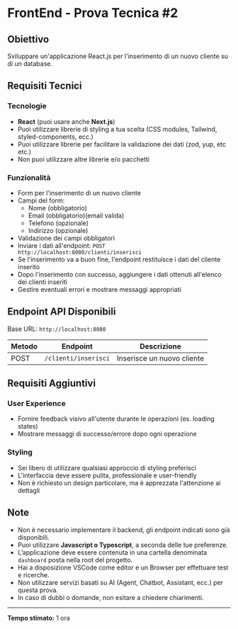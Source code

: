# FrontEnd - Prova Tecnica #2

## Obiettivo

Sviluppare un'applicazione React.js per l'inserimento di un nuovo cliente su di un database.

## Requisiti Tecnici

### Tecnologie

- **React** (puoi usare anche **Next.js**)
- Puoi utilizzare librerie di styling a tua scelta (CSS modules, Tailwind, styled-components, ecc.)
- Puoi utilizzare librerie per facilitare la validazione dei dati (zod, yup, etc etc.)
- Non puoi utilizzare altre librerie e/o pacchetti

### Funzionalità

- Form per l'inserimento di un nuovo cliente
- Campi del form:
  - Nome (obbligatorio)
  - Email (obbligatorio)(email valida)
  - Telefono (opzionale)
  - Indirizzo (opzionale)
- Validazione dei campi obbligatori
- Inviare i dati all'endpoint: `POST http://localhost:8080/clienti/inserisci`
- Se l'inserimento va a buon fine, l'endpoint restituisce i dati del cliente inserito
- Dopo l'inserimento con successo, aggiungere i dati ottenuti all'elenco dei clienti inseriti
- Gestire eventuali errori e mostrare messaggi appropriati

## Endpoint API Disponibili

Base URL: `http://localhost:8080`

| Metodo | Endpoint             | Descrizione                |
| ------ | -------------------- | -------------------------- |
| POST   | `/clienti/inserisci` | Inserisce un nuovo cliente |

## Requisiti Aggiuntivi

### User Experience

- Fornire feedback visivo all'utente durante le operazioni (es. loading states)
- Mostrare messaggi di successo/errore dopo ogni operazione

### Styling

- Sei libero di utilizzare qualsiasi approccio di styling preferisci
- L'interfaccia deve essere pulita, professionale e user-friendly
- Non è richiesto un design particolare, ma è apprezzata l'attenzione ai dettagli

## Note

- Non è necessario implementare il backend, gli endpoint indicati sono già disponibili.
- Puoi utilizzare **Javascript o Typescript**, a seconda delle tue preferenze.
- L’applicazione deve essere contenuta in una cartella denominata `dashboard` posta nella root del progetto.
- Hai a disposizione VSCode come editor e un Browser per effettuare test e ricerche.
- Non utilizzare servizi basati su AI (Agent, Chatbot, Assistant, ecc.) per questa prova.
- In caso di dubbi o domande, non esitare a chiedere chiarimenti.

---

**Tempo stimato:** 1 ora
